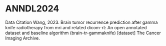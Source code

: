 # ANNDL2024

Data Citation
Wang, 2023. Brain tumor recurrence prediction after gamma knife radiotherapy from mri and related dicom-rt: An open annotated dataset and baseline algorithm (brain-tr-gammaknife) [dataset] The Cancer Imaging Archive.
